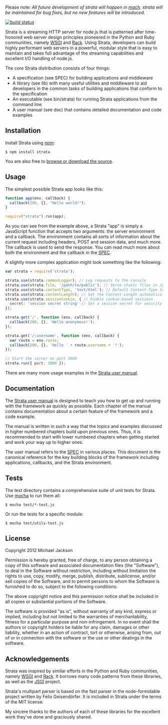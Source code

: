Please note: *All future development of strata will happen in [mach](https://github.com/mjijackson/mach). strata will be maintained for bug fixes, but no new features will be introduced.*

[![build status](https://secure.travis-ci.org/mjijackson/strata.png)](http://travis-ci.org/mjijackson/strata)

Strata is a streaming HTTP server for node.js that is patterned after time-honored web server design principles pioneered in the Python and Ruby communities, namely [WSGI](http://www.wsgi.org/) and [Rack](http://rack.rubyforge.org/). Using Strata, developers can build highly performant web servers in a powerful, modular style that is easy to maintain and takes full advantage of the streaming capabilities and excellent I/O handling of node.js.

The core Strata distribution consists of four things:

  - A specification (see SPEC) for building applications and middleware
  - A library (see lib) with many useful utilities and middleware to aid
    developers in the common tasks of building applications that conform to
    the specification
  - An executable (see bin/strata) for running Strata applications from the
    command line
  - A user manual (see doc) that contains detailed documentation and code
    examples

## Installation

Install Strata using [npm](http://npmjs.org/):

    $ npm install strata

You are also free to [browse or download the source](https://github.com/mjijackson/strata).

## Usage

The simplest possible Strata app looks like this:

``` javascript
function app(env, callback) {
  callback(200, {}, "Hello world!");
}

require("strata").run(app);
```

As you can see from the example above, a Strata "app" is simply a JavaScript function that accepts two arguments: the server environment and a callback. The environment contains all sorts of information about the current request including headers, POST and session data, and much more. The callback is used to send the response. You can read much more about both the environment and the callback in the [SPEC](https://raw.github.com/mjijackson/strata/master/SPEC).

A slightly more complex application might look something like the following:

``` javascript
var strata = require('strata');

strata.use(strata.commonLogger); // Log requests to the console
strata.use(strata.file, '/path/to/public'); // Serve static files in /path/to/public
strata.use(strata.contentType, 'text/html'); // Default Content-Type to text/html
strata.use(strata.contentLength); // Set the Content-Length automatically
strata.use(strata.sessionCookie, { // Enable cookie-based sessions
  secret: 'session secret string' // Set a session secret for security
});

strata.get('/', function (env, callback) {
  callback(200, {}, 'Hello anonymous!');
});

strata.get('/:username', function (env, callback) {
  var route = env.route;
  callback(200, {}, 'Hello ' + route.username + '!');
});

// Start the server on port 3000
strata.run({ port: 3000 });
```

There are many more usage examples in the [Strata user manual](http://stratajs.org/manual).

## Documentation

The [Strata user manual](http://stratajs.org/manual) is designed to teach you how to get up and running with the framework as quickly as possible. Each chapter of the manual contains documentation about a certain feature of the framework and a code example.

The manual is written in such a way that the topics and examples discussed in higher numbered chapters build upon previous ones. Thus, it is recommended to start with lower numbered chapters when getting started and work your way up to higher ones.

The user manual refers to the [SPEC](https://raw.github.com/mjijackson/strata/master/SPEC) in various places. This document is the canonical reference for the key building blocks of the framework including applications, callbacks, and the Strata environment.

## Tests

The test directory contains a comprehensive suite of unit tests for Strata. Use [mocha](http://visionmedia.github.com/mocha/) to run them all:

    $ mocha test/*-test.js

Or run the tests for a specific module:

    $ mocha test/utils-test.js

## License

Copyright 2012 Michael Jackson

Permission is hereby granted, free of charge, to any person obtaining a copy of this software and associated documentation files (the "Software"), to deal in the Software without restriction, including without limitation the rights to use, copy, modify, merge, publish, distribute, sublicense, and/or sell copies of the Software, and to permit persons to whom the Software is furnished to do so, subject to the following conditions:

The above copyright notice and this permission notice shall be included in all copies or substantial portions of the Software.

The software is provided "as is", without warranty of any kind, express or implied, including but not limited to the warranties of merchantability, fitness for a particular purpose and non-infringement. In no event shall the authors or copyright holders be liable for any claim, damages or other liability, whether in an action of contract, tort or otherwise, arising from, out of or in connection with the software or the use or other dealings in the software.

## Acknowledgements

Strata was inspired by similar efforts in the Python and Ruby communities, namely [WSGI](http://www.wsgi.org/) and [Rack](http://rack.rubyforge.org/). It borrows many code patterns from these libraries, as well as the [JSGI](http://jackjs.org/jsgi-spec.html) project.

Strata's multipart parser is based on the fast parser in the node-formidable project written by Felix Geisendörfer. It is included in Strata under the terms of the MIT license.

My sincere thanks to the authors of each of these libraries for the excellent work they've done and graciously shared.
